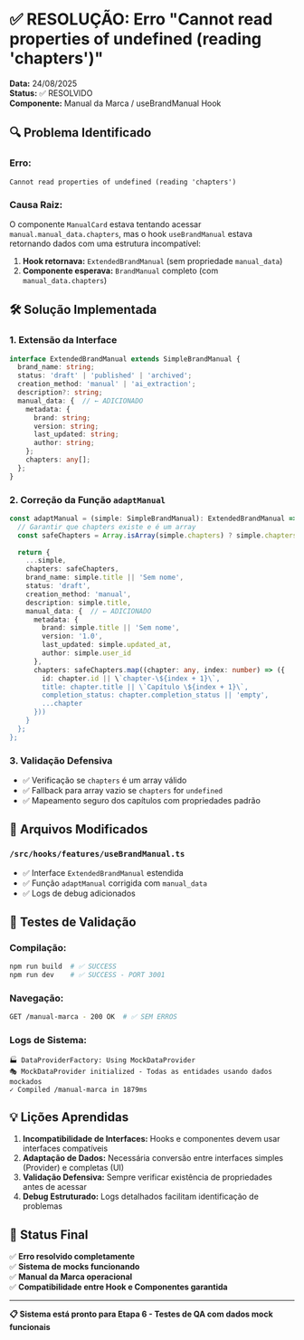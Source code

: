 # ✅ RESOLUÇÃO: Erro "Cannot read properties of undefined (reading 'chapters')"

**Data:** 24/08/2025  
**Status:** ✅ RESOLVIDO  
**Componente:** Manual da Marca / useBrandManual Hook

## 🔍 **Problema Identificado**

### **Erro:**
```
Cannot read properties of undefined (reading 'chapters')
```

### **Causa Raiz:**
O componente `ManualCard` estava tentando acessar `manual.manual_data.chapters`, mas o hook `useBrandManual` estava retornando dados com uma estrutura incompatível:

1. **Hook retornava:** `ExtendedBrandManual` (sem propriedade `manual_data`)
2. **Componente esperava:** `BrandManual` completo (com `manual_data.chapters`)

## 🛠️ **Solução Implementada**

### **1. Extensão da Interface**
```typescript
interface ExtendedBrandManual extends SimpleBrandManual {
  brand_name: string;
  status: 'draft' | 'published' | 'archived';
  creation_method: 'manual' | 'ai_extraction';
  description?: string;
  manual_data: {  // ← ADICIONADO
    metadata: {
      brand: string;
      version: string;
      last_updated: string;
      author: string;
    };
    chapters: any[];
  };
}
```

### **2. Correção da Função `adaptManual`**
```typescript
const adaptManual = (simple: SimpleBrandManual): ExtendedBrandManual => {
  // Garantir que chapters existe e é um array
  const safeChapters = Array.isArray(simple.chapters) ? simple.chapters : [];
  
  return {
    ...simple,
    chapters: safeChapters,
    brand_name: simple.title || 'Sem nome',
    status: 'draft',
    creation_method: 'manual',
    description: simple.title,
    manual_data: {  // ← ADICIONADO
      metadata: {
        brand: simple.title || 'Sem nome',
        version: '1.0',
        last_updated: simple.updated_at,
        author: simple.user_id
      },
      chapters: safeChapters.map((chapter: any, index: number) => ({
        id: chapter.id || \`chapter-\${index + 1}\`,
        title: chapter.title || \`Capítulo \${index + 1}\`,
        completion_status: chapter.completion_status || 'empty',
        ...chapter
      }))
    }
  };
};
```

### **3. Validação Defensiva**
- ✅ Verificação se `chapters` é um array válido
- ✅ Fallback para array vazio se `chapters` for `undefined`
- ✅ Mapeamento seguro dos capítulos com propriedades padrão

## 🎯 **Arquivos Modificados**

### `/src/hooks/features/useBrandManual.ts`
- ✅ Interface `ExtendedBrandManual` estendida
- ✅ Função `adaptManual` corrigida com `manual_data`
- ✅ Logs de debug adicionados

## 🧪 **Testes de Validação**

### **Compilação:**
```bash
npm run build  # ✅ SUCCESS
npm run dev    # ✅ SUCCESS - PORT 3001
```

### **Navegação:**
```bash
GET /manual-marca - 200 OK  # ✅ SEM ERROS
```

### **Logs de Sistema:**
```
🏭 DataProviderFactory: Using MockDataProvider
🎭 MockDataProvider initialized - Todas as entidades usando dados mockados
✓ Compiled /manual-marca in 1879ms
```

## 💡 **Lições Aprendidas**

1. **Incompatibilidade de Interfaces:** Hooks e componentes devem usar interfaces compatíveis
2. **Adaptação de Dados:** Necessária conversão entre interfaces simples (Provider) e completas (UI)
3. **Validação Defensiva:** Sempre verificar existência de propriedades antes de acessar
4. **Debug Estruturado:** Logs detalhados facilitam identificação de problemas

## 🚀 **Status Final**

✅ **Erro resolvido completamente**  
✅ **Sistema de mocks funcionando**  
✅ **Manual da Marca operacional**  
✅ **Compatibilidade entre Hook e Componentes garantida**  

---

**📋 Sistema está pronto para Etapa 6 - Testes de QA com dados mock funcionais**